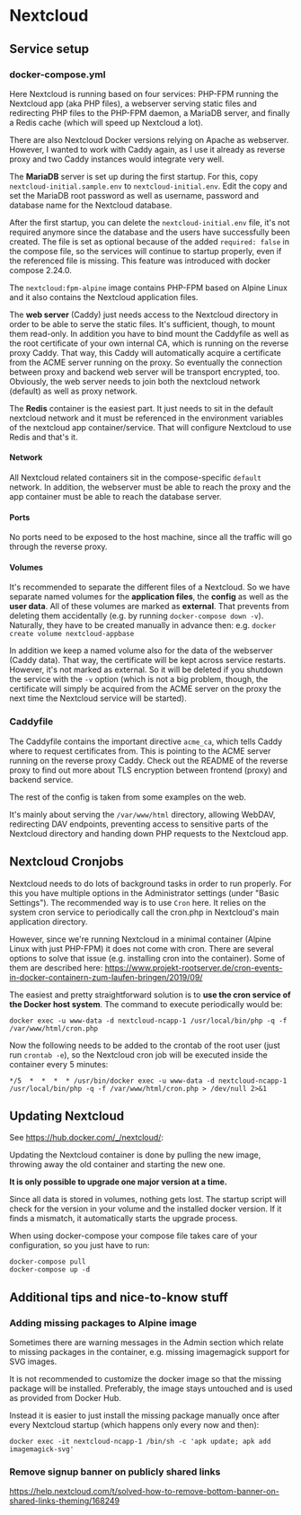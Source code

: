 
# Nextcloud

## Service setup

### docker-compose.yml

Here Nextcloud is running based on four services: PHP-FPM running the Nextcloud app (aka PHP files), a webserver serving static files and redirecting PHP files to the PHP-FPM daemon, a MariaDB server, and finally a Redis cache (which will speed up Nextcloud a lot).

There are also Nextcloud Docker versions relying on Apache as webserver. However, I wanted to work with Caddy again, as I use it already as reverse proxy and two Caddy instances would integrate very well.

The **MariaDB** server is set up during the first startup. For this, copy `nextcloud-initial.sample.env` to `nextcloud-initial.env`. Edit the copy and set the MariaDB root password as well as username, password and database name for the Nextcloud database.

After the first startup, you can delete the `nextcloud-initial.env` file, it's not required anymore since the database and the users have successfully been created.
The file is set as optional because of the added `required: false` in the compose file, so the services will continue to startup properly, even if the referenced file is missing.
This feature was introduced with docker compose 2.24.0.

The `nextcloud:fpm-alpine` image contains PHP-FPM based on Alpine Linux and it also contains the Nextcloud application files.

The **web server** (Caddy) just needs access to the Nextcloud directory in order to be able to serve the static files. It's sufficient, though, to mount them read-only.
In addition you have to bind mount the Caddyfile as well as the root certificate of your own internal CA, which is running on the reverse proxy Caddy. That way, this Caddy will automatically acquire a certificate from the ACME server running on the proxy. So eventually the connection between proxy and backend web server will be transport encrypted, too. Obviously, the web server needs to join both the nextcloud network (default) as well as proxy network.

The **Redis** container is the easiest part. It just needs to sit in the default nextcloud network and it must be referenced in the environment variables of the nextcloud app container/service. That will configure Nextcloud to use Redis and that's it.

#### Network

All Nextcloud related containers sit in the compose-specific `default` network. In addition, the webserver must be able to reach the proxy and the app container must be able to reach the database server.

#### Ports

No ports need to be exposed to the host machine, since all the traffic will go through the reverse proxy.

#### Volumes

It's recommended to separate the different files of a Nextcloud. So we have separate named volumes for the **application files**, the **config** as well as the **user data**. All of these volumes are marked as **external**. That prevents from deleting them accidentally (e.g. by running `docker-compose down -v`). Naturally, they have to be created manually in advance then: e.g. `docker create volume nextcloud-appbase`

In addition we keep a named volume also for the data of the webserver (Caddy data). That way, the certificate will be kept across service restarts. However, it's not marked as external. So it will be deleted if you shutdown the service with the `-v` option (which is not a big problem, though, the certificate will simply be acquired from the ACME server on the proxy the next time the Nextcloud service will be started).

### Caddyfile

The Caddyfile contains the important directive `acme_ca`, which tells Caddy where to request certificates from. This is pointing to the ACME server running on the reverse proxy Caddy. Check out the README of the reverse proxy to find out more about TLS encryption between frontend (proxy) and backend service.

The rest of the config is taken from some examples on the web.

It's mainly about serving the `/var/www/html` directory, allowing WebDAV, redirecting DAV endpoints, preventing access to sensitive parts of the Nextcloud directory and handing down PHP requests to the Nextcloud app.

## Nextcloud Cronjobs

Nextcloud needs to do lots of background tasks in order to run properly.
For this you have multiple options in the Administrator settings (under "Basic Settings"). The recommended way is to use `Cron` here. It relies on the system cron service to periodically call the cron.php in Nextcloud's main application directory.

However, since we're running Nextcloud in a minimal container (Alpine Linux with just PHP-FPM) it does not come with cron. There are several options to solve that issue (e.g. installing cron into the container). Some of them are described here: https://www.projekt-rootserver.de/cron-events-in-docker-containern-zum-laufen-bringen/2019/09/

The easiest and pretty straightforward solution is to **use the cron service of the Docker host system**. The command to execute periodically would be:
```
docker exec -u www-data -d nextcloud-ncapp-1 /usr/local/bin/php -q -f /var/www/html/cron.php
```

Now the following needs to be added to the crontab of the root user (just run `crontab -e`), so the Nextcloud cron job will be executed inside the container every 5 minutes:

```
*/5  *  *  *  * /usr/bin/docker exec -u www-data -d nextcloud-ncapp-1 /usr/local/bin/php -q -f /var/www/html/cron.php > /dev/null 2>&1
```

## Updating Nextcloud

See https://hub.docker.com/_/nextcloud/:

Updating the Nextcloud container is done by pulling the new image, throwing away the old container and starting the new one.

**It is only possible to upgrade one major version at a time.**

Since all data is stored in volumes, nothing gets lost. The startup script will check for the version in your volume and the installed docker version. If it finds a mismatch, it automatically starts the upgrade process.

When using docker-compose your compose file takes care of your configuration, so you just have to run:

```
docker-compose pull
docker-compose up -d
```


## Additional tips and nice-to-know stuff

### Adding missing packages to Alpine image

Sometimes there are warning messages in the Admin section which relate to missing packages in the container, e.g. missing imagemagick support for SVG images.

It is not recommended to customize the docker image so that the missing package will be installed. Preferably, the image stays untouched and is used as provided from Docker Hub.

Instead it is easier to just install the missing package manually once after every Nextcloud startup (which happens only every now and then):

```
docker exec -it nextcloud-ncapp-1 /bin/sh -c 'apk update; apk add imagemagick-svg'
```


### Remove signup banner on publicly shared links

https://help.nextcloud.com/t/solved-how-to-remove-bottom-banner-on-shared-links-theming/168249

